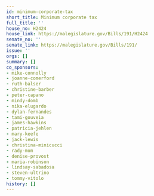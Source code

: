 ```yaml
---
id: minimum-corporate-tax
short_title: Minimum corporate tax
full_title: ''
house_no: H2424
house_link: https://malegislature.gov/Bills/191/H2424
senate_no: ''
senate_link: https://malegislature.gov/Bills/191/
issue: ''
orgs: []
summary: []
co_sponsors:
- mike-connolly
- joanne-comerford
- ruth-balser
- christine-barber
- peter-capano
- mindy-domb
- nika-elugardo
- dylan-fernandes
- tami-gouveia
- james-hawkins
- patricia-jehlen
- mary-keefe
- jack-lewis
- christina-minicucci
- rady-mom
- denise-provost
- maria-robinson
- lindsay-sabadosa
- steven-ultrino
- tommy-vitolo
history: []
---
```

